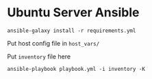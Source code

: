 # Ubuntu Server Ansible
```
ansible-galaxy install -r requirements.yml
```
Put host config file in `host_vars/`

Put `inventory` file here
```
ansible-playbook playbook.yml -i inventory -K
```